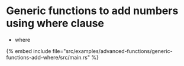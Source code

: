 # Generic functions to add numbers using where clause

* where

{% embed include file="src/examples/advanced-functions/generic-functions-add-where/src/main.rs" %}



